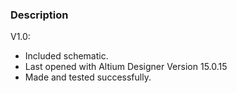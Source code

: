 ### Description

V1.0:
- Included schematic.
- Last opened with Altium Designer Version 15.0.15
- Made and tested successfully.
